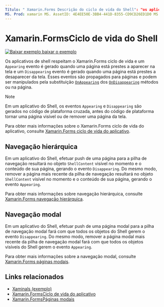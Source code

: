 ```yaml
---
Título: " Xamarin.Forms Descrição do ciclo de vida do Shell": "os aplicativos de shell respeitam o Xamarin.Forms ciclo de vida e um evento exibido é gerado quando uma página está prestes a aparecer na tela e um evento desaparecendo é gerado quando uma página está prestes a desaparecer da tela."
MS. Prod: xamarin MS. AssetID: 4E4EE50E-3BB4-441D-8355-CD9CD26ED1D0 MS. Technology: xamarin-Forms autor: davidbritch MS. Author: dabritch MS. Date: 07/25/2019 no-loc: [ Xamarin.Forms , Xamarin.Essentials ]
---
```


# <a name="xamarinforms-shell-lifecycle"></a>Xamarin.FormsCiclo de vida do Shell

[![Baixar exemplo ](~/media/shared/download.png) baixar o exemplo](https://docs.microsoft.com/samples/xamarin/xamarin-forms-samples/userinterface-xaminals/)

Os aplicativos de shell respeitam o Xamarin.Forms ciclo de vida e um `Appearing` evento é gerado quando uma página está prestes a aparecer na tela e um `Disappearing` evento é gerado quando uma página está prestes a desaparecer da tela. Esses eventos são propagados para páginas e podem ser manipulados pela substituição [`OnAppearing`](xref:Xamarin.Forms.Page.OnAppearing) dos [`OnDisappearing`](xref:Xamarin.Forms.Page.OnDisappearing) métodos ou na página.

> [!NOTE]
> Em um aplicativo do Shell, os eventos `Appearing` e `Disappearing` são gerados no código de plataforma cruzada, antes do código de plataforma tornar uma página visível ou de remover uma página da tela.

Para obter mais informações sobre o Xamarin.Forms ciclo de vida do aplicativo, consulte [ Xamarin.Forms ciclo de vida do aplicativo](~/xamarin-forms/app-fundamentals/app-lifecycle.md).

## <a name="hierarchical-navigation"></a>Navegação hierárquica

Em um aplicativo do Shell, efetuar push de uma página para a pilha de navegação resultará no objeto `ShellContent` visível no momento e o conteúdo de sua página, gerando o evento `Disappearing`. Do mesmo modo, remover a página mais recente da pilha de navegação resultará no objeto `ShellContent` visível no momento e o conteúdo de sua página, gerando o evento `Appearing`.

Para obter mais informações sobre navegação hierárquica, consulte [ Xamarin.Forms navegação hierárquica](~/xamarin-forms/app-fundamentals/navigation/hierarchical.md).

## <a name="modal-navigation"></a>Navegação modal

Em um aplicativo do Shell, efetuar push de uma página modal para a pilha de navegação modal fará com que todos os objetos do Shell gerem o evento `Disappearing`. Do mesmo modo, remover a página modal mais recente da pilha de navegação modal fará com que todos os objetos visíveis do Shell gerem o evento `Appearing`.

Para obter mais informações sobre a navegação modal, consulte [ Xamarin.Forms páginas modais](~/xamarin-forms/app-fundamentals/navigation/modal.md).

## <a name="related-links"></a>Links relacionados

- [Xaminals (exemplo)](https://docs.microsoft.com/samples/xamarin/xamarin-forms-samples/userinterface-xaminals/)
- [Xamarin.FormsCiclo de vida do aplicativo](~/xamarin-forms/app-fundamentals/app-lifecycle.md)
- [Xamarin.FormsPáginas modais](~/xamarin-forms/app-fundamentals/navigation/modal.md)
